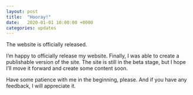 ```yaml
---
layout: post
title:  "Hooray!"
date:   2020-01-01 10:00:00 +0000
categories: updates
---
```


The website is officially released.

I’m happy to officially release my website. Finally, I was able to create a publishable version of the site. The site is still in the beta stage, but I hope I’ll move it forward and create some content soon.

Have some patience with me in the beginning, please. And if you have any feedback, I will appreciate it.
